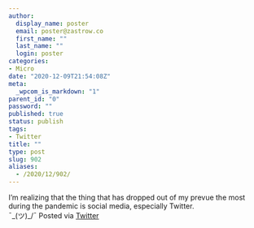 ```yaml
---
author:
  display_name: poster
  email: poster@zastrow.co
  first_name: ""
  last_name: ""
  login: poster
categories:
- Micro
date: "2020-12-09T21:54:08Z"
meta:
  _wpcom_is_markdown: "1"
parent_id: "0"
password: ""
published: true
status: publish
tags:
- Twitter
title: ""
type: post
slug: 902
aliases:
  - /2020/12/902/
---
```

<p>I’m realizing that the thing that has dropped out of my prevue the most during the pandemic is social media, especially Twitter.<br />
¯&#095;(ツ)_/¯ Posted via <a href="http://twitter.com/zastrow/status/1336866298186375168">Twitter</a></p>
